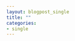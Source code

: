 ```yaml
---
layout: blogpost_single
title: ""
categories:
- single
---
```

<p style="text-align: center;"><object width="900" height="1992" data="https://internet2016.net/assets/img/internet-2016-campaign-internship.pdf"></object></p>
